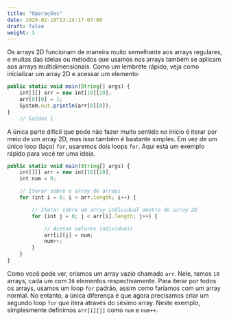 ```yaml
---
title: "Operações"
date: 2020-02-10T13:24:17-07:00
draft: false
weight: 3
---
```


Os arrays 2D funcionam de maneira muito semelhante aos arrays regulares, e muitas das ideias ou métodos que usamos nos arrays também se aplicam aos arrays multidimensionais. Como um lembrete rápido, veja como inicializar um array 2D e acessar um elemento:

```js javascript
public static void main(String[] args) { 
    int[][] arr = new int[10][20]; 
    arr[0][0] = 1; 
    System.out.println(arr[0][0]); 
} 
    // Saídas 1
```

A única parte difícil que pode não fazer muito sentido no início é iterar por meio de um array 2D, mas isso também é bastante simples. Em vez de um único loop (laço) `for`, usaremos dois loops `for`. Aqui está um exemplo rápido para você ter uma ideia.

```js javascript
public static void main(String[] args) { 
    int[][] arr = new int[10][20]; 
    int num = 0;

    // Iterar sobre o array de arrays
    for (int i = 0; i < arr.length; i++) {

        // Iterar sobre um array individual dentro do array 2D
        for (int j = 0; j < arr[i].length; j++) {

            // Acesse valores individuais
            arr[i][j] = num;
            num++;
        }
    }
} 
```

Como você pode ver, criamos um array vazio chamado `arr`. Nele, temos `10` arrays, cada um com `20` elementos respectivamente. Para iterar por todos os arrays, usamos um loop `for` padrão, assim como faríamos com um array normal. No entanto, a única diferença é que agora precisamos criar um segundo loop `for` que itera através do `i`ésimo array. Neste exemplo, simplesmente definimos `arr[i][j]` como `num` e `num++`.